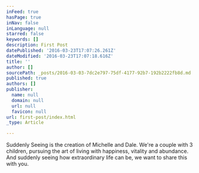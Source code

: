 ```yaml
---
inFeed: true
hasPage: true
inNav: false
inLanguage: null
starred: false
keywords: []
description: First Post
datePublished: '2016-03-23T17:07:26.261Z'
dateModified: '2016-03-23T17:07:18.616Z'
title: ''
author: []
sourcePath: _posts/2016-03-03-7dc2e797-75df-4177-92b7-192b2222fb8d.md
published: true
authors: []
publisher:
  name: null
  domain: null
  url: null
  favicon: null
url: first-post/index.html
_type: Article

---
```

Suddenly Seeing is the creation of Michelle and Dale. We're a couple with 3 children, pursuing the art of living with happiness, vitality and abundance. And suddenly seeing how extraordinary life can be, we want to share this with you.